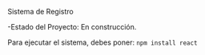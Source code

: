 <hi>Sistema de Registro </h1>

-Estado del Proyecto: En construcción.

Para ejecutar el sistema, debes poner:
``` npm install react ```

